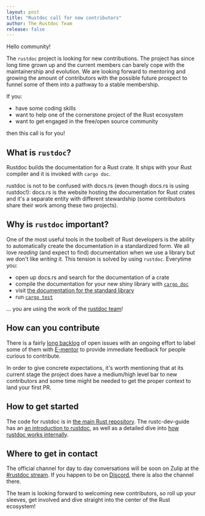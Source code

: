 ```yaml
---
layout: post
title: "Rustdoc call for new contributors"
author: The Rustdoc Team
release: false
---
```


Hello community!

The `rustdoc` project is looking for new contributions. The project has since long time grown up and the current members can barely cope with the maintainership and evolution. We are looking forward to mentoring and growing the amount of contributors with the possible future prospect to funnel some of them into a pathway to a stable membership.

If you:

- have some coding skills
- want to help one of the cornerstone project of the Rust ecosystem
- want to get engaged in the free/open source community

then this call is for you!


## What is `rustdoc`?

Rustdoc builds the documentation for a Rust crate. It ships with your Rust compiler and it is invoked with `cargo doc`.

rustdoc is not to be confused with docs.rs (even though docs.rs is using rustdoc!): docs.rs is the website hosting the documentation for Rust crates and it's a separate entity with different stewardship (some contributors share their work among these two projects).

## Why is `rustdoc` important?

One of the most useful tools in the toolbelt of Rust developers is the ability to automatically create the documentation in a standardized form. We all love *reading* (and expect to find) documentation when we use a library but we don't like *writing* it. This tension is solved by using `rustdoc`. Everytime you:

- open up docs.rs and search for the documentation of a crate
- compile the documentation for your new shiny library with [`cargo doc`](https://blog.guillaume-gomez.fr/articles/2020-03-12+Guide+on+how+to+write+documentation+for+a+Rust+crate)
- visit [the documentation for the standard library](https://doc.rust-lang.org/std/)
- run [`cargo test`](https://doc.rust-lang.org/cargo/commands/cargo-test.html#target-selection)

... you are using the work of the [rustdoc team](https://www.rust-lang.org/governance/teams/dev-tools#rustdoc)!

## How can you contribute

There is a fairly [long backlog](https://github.com/rust-lang/rust/issues?q=is%3Aopen+is%3Aissue+label%3AT-rustdoc) of open issues with an ongoing effort to label some of them with [E-mentor](https://github.com/rust-lang/rust/issues?q=is%3Aopen+is%3Aissue+label%3AT-rustdoc+label%3AE-mentor) to provide immediate feedback for people curious to contribute.

In order to give concrete expectations, it's worth mentioning that at its current stage the project does have a medium/high level bar to new contributors and some time might be needed to get the proper context to land your first PR.

## How to get started

The code for rustdoc is in [the main Rust repository](https://github.com/rust-lang/rust/tree/master/src/librustdoc). The rustc-dev-guide has an [an introduction to rustdoc](https://rustc-dev-guide.rust-lang.org/rustdoc.html), as well as a detailed dive into [how rustdoc works internally](https://rustc-dev-guide.rust-lang.org/rustdoc-internals.html).

## Where to get in contact

The official channel for day to day conversations will be soon on Zulip at the [#rustdoc stream](https://rust-lang.zulipchat.com/#narrow/stream/266220-rustdoc). If you happen to be on [Discord](https://discord.gg/4yEYPuT), there is also the channel there.

The team is looking forward to welcoming new contributors, so roll up your sleeves, get involved and dive straight into the center of the Rust ecosystem!
